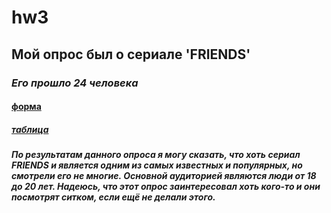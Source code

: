 # hw3
## **Мой опрос был о сериале 'FRIENDS'**
### *Его прошло 24 человека*
#### [форма](https://docs.google.com/forms/d/1mv2SuI9ItjbizPZNwp04dcOzludCAiYQxohobG6RbAw/edit)
##### [таблица](https://docs.google.com/spreadsheets/d/16TjKuGYpguR_L_kEWIEQiyPa0xD6bEeLU15JSiFxdiU/edit#gid=1615724808)
#### *По результатам данного опроса я могу сказать, что хоть сериал FRIENDS и является одним из самых известных и популярных, но смотрели его не многие. Основной аудиторией являются люди от 18 до 20 лет. Надеюсь, что этот опрос заинтересовал хоть кого-то и они посмотрят ситком, если ещё не делали этого.*
